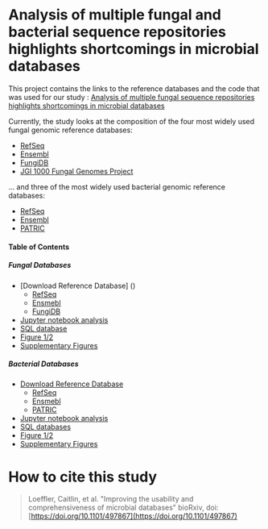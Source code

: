 # Analysis of multiple fungal and bacterial sequence repositories highlights shortcomings in microbial databases

This project contains the links to the reference databases and the code that was used for our study : [Analysis of multiple fungal sequence repositories highlights shortcomings in microbial databases](https://www.biorxiv.org/content/10.1101/497867v2)

Currently, the study looks at the composition of the four  most widely used fungal genomic reference databases: 
 * [RefSeq](https://www.ncbi.nlm.nih.gov/refseq/)
 * [Ensembl](http://fungi.ensembl.org/info/website/ftp/index.html)
 * [FungiDB](https://fungidb.org/common/downloads/release-41/)
 * [JGI 1000 Fungal Genomes Project](https://genome.jgi.doe.gov/fungi/fungi.info.html)
 
... and three of the most widely used bacterial genomic reference databases: 
* [RefSeq](https://www.ncbi.nlm.nih.gov/refseq/)
* [Ensembl](http://bacteria.ensembl.org/info/website/ftp/index.html)
* [PATRIC](https://www.patricbrc.org/view/Taxonomy/2)

#### Table of Contents
##### Fungal Databases

* [Download Reference Database] ()
  * [RefSeq](https://github.com/smangul1/db.microbiome/tree/master/Fungi/code/Reference_Seq_DB_Download/NCBI_download)
  * [Ensmebl](https://github.com/smangul1/db.microbiome/tree/master/Fungi/code/Reference_Seq_DB_Download/Ensembl_download)
  * [FungiDB](https://github.com/smangul1/db.microbiome/tree/master/Fungi/code/Reference_Seq_DB_Download/FungiDB_download)
* [Jupyter notebook analysis](https://github.com/smangul1/db.microbiome/blob/master/Fungi/jupyter_notebook_analysis/analysis.ipynb)
* [SQL database](https://github.com/smangul1/db.microbiome/tree/master/Fungi/data)
* [Figure 1/2](https://github.com/smangul1/db.microbiome/tree/master/Fungi/jupyter_notebook_analysis/primary_fig)
* [Supplementary Figures](https://github.com/smangul1/db.microbiome/tree/master/Fungi/jupyter_notebook_analysis/supplementary_fig)

##### Bacterial Databases

* [Download Reference Database](https://github.com/Mangul-Lab-USC/db.microbiome/tree/master/Bacteria/Download_Databases)
  * [RefSeq]()
  * [Ensmebl](https://github.com/Mangul-Lab-USC/db.microbiome/blob/master/Bacteria/Download_Databases/Ensembl.sh)
  * [PATRIC](https://github.com/Mangul-Lab-USC/db.microbiome/blob/master/Bacteria/Download_Databases/PATRIC.sh)
* [Jupyter notebook analysis](https://github.com/Mangul-Lab-USC/db.microbiome/tree/master/Bacteria/jupyter_notebook_analysis)
* [SQL databases](https://github.com/Mangul-Lab-USC/db.microbiome/tree/master/Bacteria/data)
* [Figure 1/2](https://github.com/Mangul-Lab-USC/db.microbiome/tree/master/Bacteria/jupyter_notebook_analysis/primary_figures)
* [Supplementary Figures](https://github.com/Mangul-Lab-USC/db.microbiome/tree/master/Bacteria/jupyter_notebook_analysis/supplementary_figures)

# How to cite this study

> Loeffler, Caitlin, et al. "Improving the usability and comprehensiveness of microbial databases" bioRxiv, doi:[https://doi.org/10.1101/497867](https://doi.org/10.1101/497867) 
